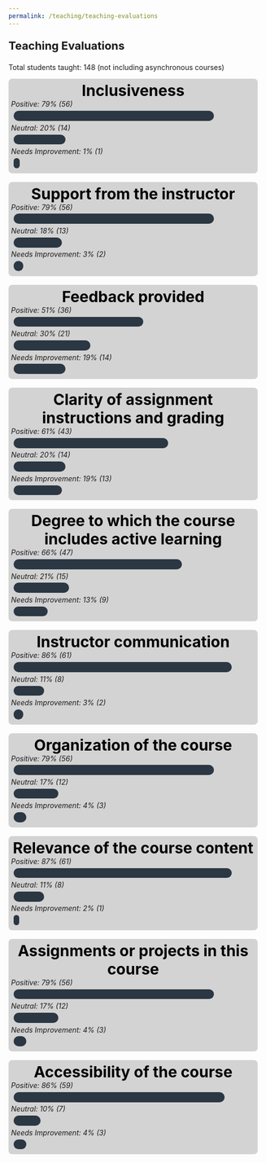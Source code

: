 ```yaml
---
permalink: /teaching/teaching-evaluations
---
```


<p style = "font-size: 1.563em; font-weight: bold">Teaching Evaluations</p>

Total students taught: 148 (not including asynchronous courses)

<style>

.containerReview {
  display: flex;
  flex-flow: column wrap;
  background-color: lightgray;
  margin: 0%;
  padding: 1%;
  width: 50vw;
border-radius: 7px
}

.sidebarReview {
  background-color: #2b3742;
  flex-grow: 1;
  margin: 1%;
  padding: 0.5%;
  height: 15px;
  text-align: center;
}

.sb1 {
  flex-grow: 0;
  width: 81.2%;
border-radius: 15px
}

.sb2 {
  flex-grow: 0;
  width: 20.3%;
border-radius: 15px
}

.sb3 {
  flex-grow: 0;
  width: 1.5%;
border-radius: 15px
}


</style>

<div class="containerReview">
<center style = "font-size:30px; color:black; font-weight: bold">Inclusiveness</center>
        <span style = "font-style: italic; vertical-align: middle;">Positive: 79% (56)</span>
        <div class="sidebarReview sb1" style = "color: #F5F5F5; font-size:20px; display: flex; justify-content: center; align-items: center;">
        </div>
        <span style = "font-style: italic">Neutral: 20% (14)</span>
        <div class="sidebarReview sb2" style = "color: #F5F5F5; font-size:20px; display: flex; justify-content: center; align-items: center;">
        </div>
        <span style = "font-style: italic">Needs Improvement: 1% (1)</span>
        <div class="sidebarReview sb3" style = "color: #F5F5F5; font-size:20px; display: flex; justify-content: center; align-items: center;">
        </div>
    </div>

<br>

<style>

.sb1a {
  flex-grow: 0;
  width: 81.2%;
border-radius: 15px
}

.sb2a {
  flex-grow: 0;
  width: 18.8%;
border-radius: 15px
}

.sb3a {
  flex-grow: 0;
  width: 2.9%;
border-radius: 15px
}

</style>

<div class="containerReview">
<center style = "font-size:30px; color:black; font-weight: bold">Support from the instructor</center>
        <span style = "font-style: italic; vertical-align: middle;">Positive: 79% (56)</span>
        <div class="sidebarReview sb1a" style = "color: #F5F5F5; font-size:20px; display: flex; justify-content: center; align-items: center;">
        </div>
        <span style = "font-style: italic">Neutral: 18% (13)</span>
        <div class="sidebarReview sb2a" style = "color: #F5F5F5; font-size:20px; display: flex; justify-content: center; align-items: center;">
        </div>
        <span style = "font-style: italic">Needs Improvement: 3% (2)</span>
        <div class="sidebarReview sb3a" style = "color: #F5F5F5; font-size:20px; display: flex; justify-content: center; align-items: center;">
        </div>
    </div>



<br>

<style>

.sb1b {
  flex-grow: 0;
  width: 52.2%;
border-radius: 15px
}

.sb2b {
  flex-grow: 0;
  width: 30.4%;
border-radius: 15px
}

.sb3b {
  flex-grow: 0;
  width: 20.3%;
border-radius: 15px
}

</style>

<div class="containerReview">
<center style = "font-size:30px; color:black; font-weight: bold">Feedback provided</center>
        <span style = "font-style: italic; vertical-align: middle;">Positive: 51% (36)</span>
        <div class="sidebarReview sb1b" style = "color: #F5F5F5; font-size:20px; display: flex; justify-content: center; align-items: center;">
        </div>
        <span style = "font-style: italic">Neutral: 30% (21)</span>
        <div class="sidebarReview sb2b" style = "color: #F5F5F5; font-size:20px; display: flex; justify-content: center; align-items: center;">
        </div>
        <span style = "font-style: italic">Needs Improvement: 19% (14)</span>
        <div class="sidebarReview sb3b" style = "color: #F5F5F5; font-size:20px; display: flex; justify-content: center; align-items: center;">
        </div>
    </div>


<br>

<style>

.sb1e {
  flex-grow: 0;
  width: 62.3%;
border-radius: 15px
}

.sb2e {
  flex-grow: 0;
  width: 20.3%;
border-radius: 15px
}

.sb3e {
  flex-grow: 0;
  width: 18.8%;
border-radius: 15px
}

</style>

<div class="containerReview">
<center style = "font-size:30px; color:black; font-weight: bold">Clarity of assignment instructions and grading</center>
        <span style = "font-style: italic; vertical-align: middle;">Positive: 61% (43)</span>
        <div class="sidebarReview sb1e" style = "color: #F5F5F5; font-size:20px; display: flex; justify-content: center; align-items: center;">
        </div>
        <span style = "font-style: italic">Neutral: 20% (14)</span>
        <div class="sidebarReview sb2e" style = "color: #F5F5F5; font-size:20px; display: flex; justify-content: center; align-items: center;">
        </div>
        <span style = "font-style: italic">Needs Improvement: 19% (13)</span>
        <div class="sidebarReview sb3e" style = "color: #F5F5F5; font-size:20px; display: flex; justify-content: center; align-items: center;">
        </div>
    </div>


<br>

<style>

.sb1f {
  flex-grow: 0;
  width: 68.1%;
border-radius: 15px
}

.sb2f {
  flex-grow: 0;
  width: 21.7%;
border-radius: 15px
}

.sb3f {
  flex-grow: 0;
  width: 13%;
border-radius: 15px
}

</style>

<div class="containerReview">
<center style = "font-size:30px; color:black; font-weight: bold">Degree to which the course includes active learning</center>
        <span style = "font-style: italic; vertical-align: middle;">Positive: 66% (47)</span>
        <div class="sidebarReview sb1f" style = "color: #F5F5F5; font-size:20px; display: flex; justify-content: center; align-items: center;">
        </div>
        <span style = "font-style: italic">Neutral: 21% (15)</span>
        <div class="sidebarReview sb2f" style = "color: #F5F5F5; font-size:20px; display: flex; justify-content: center; align-items: center;">
        </div>
        <span style = "font-style: italic">Needs Improvement: 13% (9)</span>
        <div class="sidebarReview sb3f" style = "color: #F5F5F5; font-size:20px; display: flex; justify-content: center; align-items: center;">
        </div>
    </div>


<br>

<style>

.sb1h {
  flex-grow: 0;
  width: 88.4%;
border-radius: 15px
}

.sb2h {
  flex-grow: 0;
  width: 11.6%;
border-radius: 15px
}

.sb3h {
  flex-grow: 0;
  width: 2.9%;
border-radius: 15px
}

</style>

<div class="containerReview">
<center style = "font-size:30px; color:black; font-weight: bold">Instructor communication</center>
        <span style = "font-style: italic; vertical-align: middle;">Positive: 86% (61)</span>
        <div class="sidebarReview sb1h" style = "color: #F5F5F5; font-size:20px; display: flex; justify-content: center; align-items: center;">
        </div>
        <span style = "font-style: italic">Neutral: 11% (8)</span>
        <div class="sidebarReview sb2h" style = "color: #F5F5F5; font-size:20px; display: flex; justify-content: center; align-items: center;">
        </div>
        <span style = "font-style: italic">Needs Improvement: 3% (2)</span>
        <div class="sidebarReview sb3h" style = "color: #F5F5F5; font-size:20px; display: flex; justify-content: center; align-items: center;">
        </div>
    </div>


<br>

<style>

.sb1i {
  flex-grow: 0;
  width: 81.2%;
border-radius: 15px
}

.sb2i {
  flex-grow: 0;
  width: 17.4%;
border-radius: 15px
}

.sb3i {
  flex-grow: 0;
  width: 4.3%;
border-radius: 15px
}

</style>

<div class="containerReview">
<center style = "font-size:30px; color:black; font-weight: bold">Organization of the course</center>
        <span style = "font-style: italic; vertical-align: middle;">Positive: 79% (56)</span>
        <div class="sidebarReview sb1i" style = "color: #F5F5F5; font-size:20px; display: flex; justify-content: center; align-items: center;">
        </div>
        <span style = "font-style: italic">Neutral: 17% (12)</span>
        <div class="sidebarReview sb2i" style = "color: #F5F5F5; font-size:20px; display: flex; justify-content: center; align-items: center;">
        </div>
        <span style = "font-style: italic">Needs Improvement: 4% (3)</span>
        <div class="sidebarReview sb3i" style = "color: #F5F5F5; font-size:20px; display: flex; justify-content: center; align-items: center;">
        </div>
    </div>


<br>

<style>

.sb1j {
  flex-grow: 0;
  width: 88.4%;
border-radius: 15px
}

.sb2j {
  flex-grow: 0;
  width: 11.6%;
border-radius: 15px
}

.sb3j {
  flex-grow: 0;
  width: 1.4%;
border-radius: 15px
}

</style>

<div class="containerReview">
<center style = "font-size:30px; color:black; font-weight: bold">Relevance of the course content</center>
        <span style = "font-style: italic; vertical-align: middle;">Positive: 87% (61)</span>
        <div class="sidebarReview sb1j" style = "color: #F5F5F5; font-size:20px; display: flex; justify-content: center; align-items: center;">
        </div>
        <span style = "font-style: italic">Neutral: 11% (8)</span>
        <div class="sidebarReview sb2j" style = "color: #F5F5F5; font-size:20px; display: flex; justify-content: center; align-items: center;">
        </div>
        <span style = "font-style: italic">Needs Improvement: 2% (1)</span>
        <div class="sidebarReview sb3j" style = "color: #F5F5F5; font-size:20px; display: flex; justify-content: center; align-items: center;">
        </div>
    </div>


<br>

<style>

.sb1k {
  flex-grow: 0;
  width: 81.1%;
border-radius: 15px
}

.sb2k {
  flex-grow: 0;
  width: 17.3%;
border-radius: 15px
}

.sb3k {
  flex-grow: 0;
  width: 4.3%;
border-radius: 15px
}

</style>

<div class="containerReview">
<center style = "font-size:30px; color:black; font-weight: bold">Assignments or projects in this course</center>
        <span style = "font-style: italic; vertical-align: middle;">Positive: 79% (56)</span>
        <div class="sidebarReview sb1k" style = "color: #F5F5F5; font-size:20px; display: flex; justify-content: center; align-items: center;">
        </div>
        <span style = "font-style: italic">Neutral: 17% (12)</span>
        <div class="sidebarReview sb2k" style = "color: #F5F5F5; font-size:20px; display: flex; justify-content: center; align-items: center;">
        </div>
        <span style = "font-style: italic">Needs Improvement: 4% (3)</span>
        <div class="sidebarReview sb3k" style = "color: #F5F5F5; font-size:20px; display: flex; justify-content: center; align-items: center;">
        </div>
    </div>



<br>

<style>

.sb1l {
  flex-grow: 0;
  width: 85.5%;
border-radius: 15px
}

.sb2l {
  flex-grow: 0;
  width: 10.1%;
border-radius: 15px
}

.sb3l {
  flex-grow: 0;
  width: 4.3%;
border-radius: 15px
}

</style>

<div class="containerReview">
<center style = "font-size:30px; color:black; font-weight: bold">Accessibility of the course</center>
        <span style = "font-style: italic; vertical-align: middle;">Positive: 86% (59)</span>
        <div class="sidebarReview sb1l" style = "color: #F5F5F5; font-size:20px; display: flex; justify-content: center; align-items: center;">
        </div>
        <span style = "font-style: italic">Neutral: 10% (7)</span>
        <div class="sidebarReview sb2l" style = "color: #F5F5F5; font-size:20px; display: flex; justify-content: center; align-items: center;">
        </div>
        <span style = "font-style: italic">Needs Improvement: 4% (3)</span>
        <div class="sidebarReview sb3l" style = "color: #F5F5F5; font-size:20px; display: flex; justify-content: center; align-items: center;">
        </div>
    </div>











